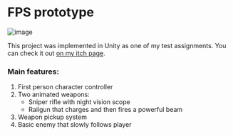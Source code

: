 # FPS prototype
![image](https://user-images.githubusercontent.com/48308710/115747760-3720f880-a39e-11eb-8b0d-8ceabd02c5b0.png)

This project was implemented in Unity as one of my test assignments.
You can check it out [on my itch page](https://egor-zhuchkov.itch.io/fps-prototype).
### Main features:
1. First person character controller
2. Two animated weapons:
   - Sniper rifle with night vision scope
   - Railgun that charges and then fires a powerful beam
3. Weapon pickup system
4. Basic enemy that slowly follows player
